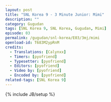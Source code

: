 ```yaml
---
layout: post
title: "SNL Korea 9 - 3 Minute Junior: Mimi"
description: ""
category: Gugudan
tags: [SNL Korea 9, SNL Korea, Gugudan, Mimi]
episode: 03
permalink: /gugudan/snl-korea/E03/3mj/mimi
openload-id: T683M2ypRnM
credits:
  - Translations: [Calynxx]
  - Timers: [pyofriend]
  - Typesetter: [pyofriend]
  - Editors: [pyofriend]
  - Video by: [pyofriend]
  - Encoded by: [pyofriend]
related-tags: [SNL Korea 9]
---
```

{% include JB/setup %}
